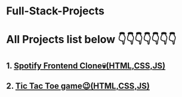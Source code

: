 # Full-Stack-Projects
<h1>All Projects list below 👇👇👇👇👇👇👇</h1>
 <h2> 1. <a href="https://spotify-fronted-clone.netlify.app/" target="_blank">Spotify Frontend Clone💀(HTML,CSS,JS)</a></h2>
 <h2> 2. <a href="https://tic-tac-toe-mby-srijit.netlify.app/">Tic Tac Toe game😉(HTML,CSS,JS)</a></h2>
